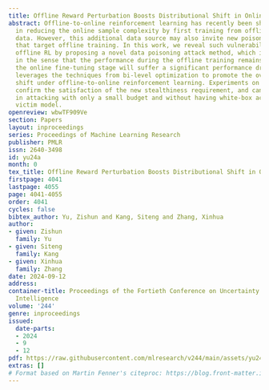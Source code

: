 ```yaml
---
title: Offline Reward Perturbation Boosts Distributional Shift in Online RL
abstract: Offline-to-online reinforcement learning has recently been shown effective
  in reducing the online sample complexity by first training from offline collected
  data. However, this additional data source may also invite new poisoning attacks
  that target offline training. In this work, we reveal such vulnerabilities in <em>critic-regularized</em>
  offline RL by proposing a novel data poisoning attack method, which is stealthy
  in the sense that the performance during the offline training remains intact, but
  the online fine-tuning stage will suffer a significant performance drop. Our method
  leverages the techniques from bi-level optimization to promote the over-estimation/distribution
  shift under offline-to-online reinforcement learning. Experiments on four environments
  confirm the satisfaction of the new stealthiness requirement, and can be effective
  in attacking with only a small budget and without having white-box access to the
  victim model.
openreview: wbwTF909Ve
section: Papers
layout: inproceedings
series: Proceedings of Machine Learning Research
publisher: PMLR
issn: 2640-3498
id: yu24a
month: 0
tex_title: Offline Reward Perturbation Boosts Distributional Shift in Online RL
firstpage: 4041
lastpage: 4055
page: 4041-4055
order: 4041
cycles: false
bibtex_author: Yu, Zishun and Kang, Siteng and Zhang, Xinhua
author:
- given: Zishun
  family: Yu
- given: Siteng
  family: Kang
- given: Xinhua
  family: Zhang
date: 2024-09-12
address:
container-title: Proceedings of the Fortieth Conference on Uncertainty in Artificial
  Intelligence
volume: '244'
genre: inproceedings
issued:
  date-parts:
  - 2024
  - 9
  - 12
pdf: https://raw.githubusercontent.com/mlresearch/v244/main/assets/yu24a/yu24a.pdf
extras: []
# Format based on Martin Fenner's citeproc: https://blog.front-matter.io/posts/citeproc-yaml-for-bibliographies/
---
```

